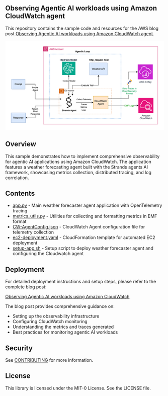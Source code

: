 ## Observing Agentic AI workloads using Amazon CloudWatch agent

This repository contains the sample code and resources for the AWS blog post [Observing Agentic AI workloads using Amazon CloudWatch agent](http://aws.amazon.com/blogs/mt/observing-agentic-ai-workloads-using-amazon-cloudwatch/).

![Architecure Diagram](/architecture-diagram.png)

## Overview

This sample demonstrates how to implement comprehensive observability for agentic AI applications using Amazon CloudWatch. The application features a weather forecasting agent built with the Strands agents AI framework, showcasing metrics collection, distributed tracing, and log correlation.

## Contents

- [app.py](/app.py) - Main weather forecaster agent application with OpenTelemetry tracing
- [metrics_utils.py](/metrics_utils.py) - Utilities for collecting and formatting metrics in EMF format
- [CW-AgentConfig.json](/CW-AgentConfig.json) - CloudWatch Agent configuration file for telemetry collection
- [ec2-deployment.yaml](/ec2-deployment.yaml) - CloudFormation template for automated EC2 deployment
- [setup-app.sh](/setup-app.sh) - Setup script to deploy weather forecaster agent and configuring the Cloudwatch agent

## Deployment

For detailed deployment instructions and setup steps, please refer to the complete blog post:

[Observing Agentic AI workloads using Amazon CloudWatch](http://aws.amazon.com/blogs/mt/observing-agentic-ai-workloads-using-amazon-cloudwatch/)

The blog post provides comprehensive guidance on:
- Setting up the observability infrastructure
- Configuring CloudWatch monitoring
- Understanding the metrics and traces generated
- Best practices for monitoring agentic AI workloads

## Security

See [CONTRIBUTING](CONTRIBUTING.md#security-issue-notifications) for more information.

## License

This library is licensed under the MIT-0 License. See the LICENSE file.



